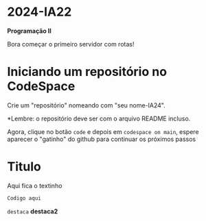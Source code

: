 # 2024-IA22

**Programação II**

Bora começar o primeiro servidor com rotas!

# Iniciando um repositório no CodeSpace
Crie um "repositório" nomeando com "seu nome-IA24".

*Lembre: o repositório deve ser com o arquivo README incluso.

Agora, clique no botão `code` e depois em `codespace on main`, espere aparecer o "gatinho" do github para continuar os próximos passos 


# Titulo
Aqui fica o textinho

````javascript
Codigo aqui
````

`destaca`
**destaca2**